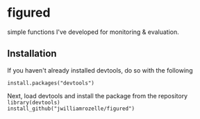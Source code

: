 # figured
simple functions I've developed for monitoring &amp; evaluation.

## Installation
If you haven't already installed devtools, do so with the following  
  
`install.packages("devtools")`

Next, load devtools and install the package from the repository  
`library(devtools)`  
`install_github("jwilliamrozelle/figured")`
